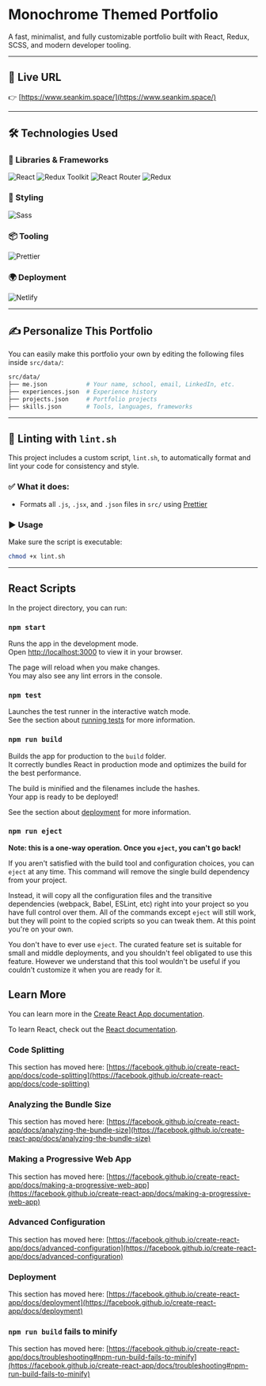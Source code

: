 # Monochrome Themed Portfolio
A fast, minimalist, and fully customizable portfolio built with React, Redux, SCSS, and modern developer tooling.

---

## 🚀 Live URL

👉 [https://www.seankim.space/](https://www.seankim.space/)

---

## 🛠️ Technologies Used

### 🧩 Libraries & Frameworks
![React](https://img.shields.io/badge/react-%2320232a.svg?style=for-the-badge&logo=react&logoColor=%2361DAFB)
![Redux Toolkit](https://img.shields.io/badge/redux--toolkit-%23613792.svg?style=for-the-badge&logo=redux&logoColor=white)
![React Router](https://img.shields.io/badge/react--router-%23000000.svg?style=for-the-badge&logo=reactrouter&logoColor=white)
![Redux](https://img.shields.io/badge/redux-%23593d88.svg?style=for-the-badge&logo=redux&logoColor=white)

### 🎨 Styling
![Sass](https://img.shields.io/badge/sass-%23CC6699.svg?style=for-the-badge&logo=sass&logoColor=white)

### 📦 Tooling
![Prettier](https://img.shields.io/badge/prettier-%23F7B93E.svg?style=for-the-badge&logo=prettier&logoColor=black)

### 🌍 Deployment
![Netlify](https://img.shields.io/badge/netlify-%23000000.svg?style=for-the-badge&logo=netlify&logoColor=%2300C7B7)


---

## ✍️ Personalize This Portfolio

You can easily make this portfolio your own by editing the following files inside `src/data/`:

```bash
src/data/
├── me.json           # Your name, school, email, LinkedIn, etc.
├── experiences.json  # Experience history
├── projects.json     # Portfolio projects
├── skills.json       # Tools, languages, frameworks
```
---

## 🧪 Linting with `lint.sh`

This project includes a custom script, `lint.sh`, to automatically format and lint your code for consistency and style.

### ✅ What it does:
- Formats all `.js`, `.jsx`, and `.json` files in `src/` using [Prettier](https://prettier.io/)

### ▶️ Usage

Make sure the script is executable:

```bash
chmod +x lint.sh
```

---

## React Scripts

In the project directory, you can run:

### `npm start`

Runs the app in the development mode.\
Open [http://localhost:3000](http://localhost:3000) to view it in your browser.

The page will reload when you make changes.\
You may also see any lint errors in the console.

### `npm test`

Launches the test runner in the interactive watch mode.\
See the section about [running tests](https://facebook.github.io/create-react-app/docs/running-tests) for more information.

### `npm run build`

Builds the app for production to the `build` folder.\
It correctly bundles React in production mode and optimizes the build for the best performance.

The build is minified and the filenames include the hashes.\
Your app is ready to be deployed!

See the section about [deployment](https://facebook.github.io/create-react-app/docs/deployment) for more information.

### `npm run eject`

**Note: this is a one-way operation. Once you `eject`, you can't go back!**

If you aren't satisfied with the build tool and configuration choices, you can `eject` at any time. This command will remove the single build dependency from your project.

Instead, it will copy all the configuration files and the transitive dependencies (webpack, Babel, ESLint, etc) right into your project so you have full control over them. All of the commands except `eject` will still work, but they will point to the copied scripts so you can tweak them. At this point you're on your own.

You don't have to ever use `eject`. The curated feature set is suitable for small and middle deployments, and you shouldn't feel obligated to use this feature. However we understand that this tool wouldn't be useful if you couldn't customize it when you are ready for it.

## Learn More

You can learn more in the [Create React App documentation](https://facebook.github.io/create-react-app/docs/getting-started).

To learn React, check out the [React documentation](https://reactjs.org/).

### Code Splitting

This section has moved here: [https://facebook.github.io/create-react-app/docs/code-splitting](https://facebook.github.io/create-react-app/docs/code-splitting)

### Analyzing the Bundle Size

This section has moved here: [https://facebook.github.io/create-react-app/docs/analyzing-the-bundle-size](https://facebook.github.io/create-react-app/docs/analyzing-the-bundle-size)

### Making a Progressive Web App

This section has moved here: [https://facebook.github.io/create-react-app/docs/making-a-progressive-web-app](https://facebook.github.io/create-react-app/docs/making-a-progressive-web-app)

### Advanced Configuration

This section has moved here: [https://facebook.github.io/create-react-app/docs/advanced-configuration](https://facebook.github.io/create-react-app/docs/advanced-configuration)

### Deployment

This section has moved here: [https://facebook.github.io/create-react-app/docs/deployment](https://facebook.github.io/create-react-app/docs/deployment)

### `npm run build` fails to minify

This section has moved here: [https://facebook.github.io/create-react-app/docs/troubleshooting#npm-run-build-fails-to-minify](https://facebook.github.io/create-react-app/docs/troubleshooting#npm-run-build-fails-to-minify)
